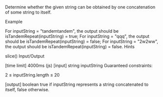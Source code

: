 Determine whether the given string can be obtained by one concatenation of some string to itself.

Example

For inputString = "tandemtandem", the output should be isTandemRepeat(inputString) = true;
For inputString = "qqq", the output should be isTandemRepeat(inputString) = false;
For inputString = "2w2ww", the output should be isTandemRepeat(inputString) = false.
Hints

slice()
Input/Output

[time limit] 4000ms (js)
[input] string inputString
Guaranteed constraints:

2 ≤ inputString.length ≤ 20

[output] boolean
true if inputString represents a string concatenated to itself, false otherwise.
